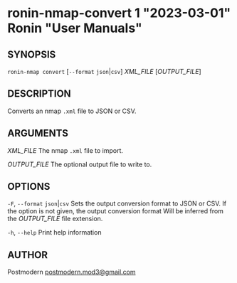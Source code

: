 # ronin-nmap-convert 1 "2023-03-01" Ronin "User Manuals"

## SYNOPSIS

`ronin-nmap convert` [`--format` `json`\|`csv`] *XML_FILE* [*OUTPUT_FILE*]

## DESCRIPTION

Converts an nmap `.xml` file to JSON or CSV.

## ARGUMENTS

*XML_FILE*
  The nmap `.xml` file to import.

*OUTPUT_FILE*
  The optional output file to write to.

## OPTIONS

`-F`, `--format` `json`|`csv`
  Sets the output conversion format to JSON or CSV. If the option is not given,
  the output conversion format Will be inferred from the *OUTPUT_FILE* file
  extension.

`-h`, `--help`
  Print help information

## AUTHOR

Postmodern <postmodern.mod3@gmail.com>

